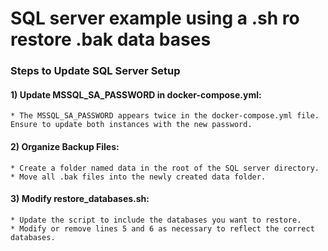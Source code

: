 # SQL server example using a .sh ro restore .bak data bases

### Steps to Update SQL Server Setup

#### 1) Update MSSQL_SA_PASSWORD in docker-compose.yml:
```
* The MSSQL_SA_PASSWORD appears twice in the docker-compose.yml file. Ensure to update both instances with the new password.
```

#### 2) Organize Backup Files:
```
* Create a folder named data in the root of the SQL server directory.
* Move all .bak files into the newly created data folder.
```

#### 3) Modify restore_databases.sh:
```
* Update the script to include the databases you want to restore.
* Modify or remove lines 5 and 6 as necessary to reflect the correct databases.
```

